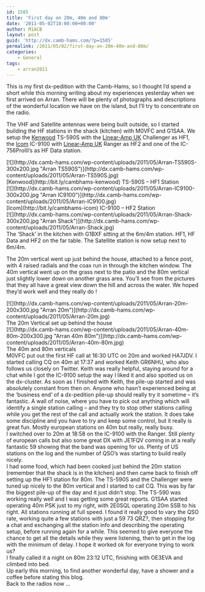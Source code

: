 ```yaml
---
id: 1585
title: 'First day on 20m, 40m and 80m'
date: '2011-05-02T10:00:00+00:00'
author: M1ACB
layout: post
guid: 'http://dx.camb-hams.com/?p=1585'
permalink: /2011/05/02/first-day-on-20m-40m-and-80m/
categories:
    - General
tags:
    - arran2011
---
```


This is my first dx-pedition with the Camb-Hams, so I thought I’d spend a short while this morning writing about my experiences yesterday when we first arrived on Arran. There will be plenty of photographs and descriptions of the wonderful location we have on the island, but I’ll try to concentrate on the radio.

The VHF and Satellite antennas were being built outside, so I started building the HF stations in the shack (kitchen) with M0VFC and G1SAA. We setup the [Kenwood](http://bit.ly/cambhams-kenwood) TS-590S with the [Linear-Amp UK](http://bit.ly/cambhams-linamp) Challenger as HF1, the [Icom](http://bit.ly/cambhams-icom) IC-9100 with [Linear-Amp UK](http://bit.ly/cambhams-linamp) Ranger as HF2 and one of the IC-756ProIII’s as HF Data station.

<div>[![](http://dx.camb-hams.com/wp-content/uploads/2011/05/Arran-TS590S-300x200.jpg "Arran TS590S")](http://dx.camb-hams.com/wp-content/uploads/2011/05/Arran-TS590S.jpg)</div><div><div>[Kenwood](http://bit.ly/cambhams-kenwood) TS-590S – HF1 Station</div><div>[![](http://dx.camb-hams.com/wp-content/uploads/2011/05/Arran-IC9100-300x200.jpg "Arran IC9100")](http://dx.camb-hams.com/wp-content/uploads/2011/05/Arran-IC9100.jpg)</div><div>[Icom](http://bit.ly/cambhams-icom) IC-9100 – HF2 Station</div><div>[![](http://dx.camb-hams.com/wp-content/uploads/2011/05/Arran-Shack-300x200.jpg "Arran Shack")](http://dx.camb-hams.com/wp-content/uploads/2011/05/Arran-Shack.jpg)</div></div>The ‘Shack’ in the kitchen with G1BXF sitting at the 6m/4m station. HF1, HF Data and HF2 on the far table. The Satellite station is now setup next to 6m/4m.

The 20m vertical went up just behind the house, attached to a fence post, with 4 raised radials and the coax run in through the kitchen window. The 40m vertical went up on the grass next to the patio and the 80m vertical just slightly lower down on another grass area. You’ll see from the pictures that they all have a great view down the hill and across the water. We hoped they’d work well and they really do !

<div>[![](http://dx.camb-hams.com/wp-content/uploads/2011/05/Arran-20m-200x300.jpg "Arran 20m")](http://dx.camb-hams.com/wp-content/uploads/2011/05/Arran-20m.jpg)</div><div><div>The 20m Vertical set up behind the house</div><div>[![](http://dx.camb-hams.com/wp-content/uploads/2011/05/Arran-40m-80m-200x300.jpg "Arran 40m 80m")](http://dx.camb-hams.com/wp-content/uploads/2011/05/Arran-40m-80m.jpg)</div></div><div>The 40m and 80m verticals</div><div> </div><div>M0VFC put out the first HF call at 16:30 UTC on 20m and worked HA7JDV. I started calling CQ on 40m at 17:37 and worked Keith GR6NHU, who also follows us closely on Twitter. Keith was really helpful, staying around for a chat while I got the IC-9100 setup the way I liked it and also spotted us on the dx-cluster. As soon as I finished with Keith, the pile-up started and was absolutely constant from then on. Anyone who hasn’t experienced being at the ‘business end’ of a dx-pedition pile-up should really try it sometime – it’s fantastic. A wall of noise, where you have to pick out anything which will identify a single station calling – and they try to stop other stations calling while you get the rest of the call and actually work the station. It does take some discipline and you have to try and keep some control, but it really is great fun. Mostly european stations on 40m but really, really busy.</div><div> </div><div>I switched over to 20m at 18:58 on the IC-9100 with the Ranger. Still plenty of european calls but also some great DX with JE1FQV coming in at a really fantastic 59 showing that the band was opening for us. Plenty of US stations on the log and the number of QSO’s was starting to build really nicely.</div><div> </div><div>I had some food, which had been cooked just behind the 20m station (remember that the shack is in the kitchen) and then came back to finish off setting up the HF1 station for 80m. The TS-590S and the Challenger were tuned up nicely to the 80m vertical and I started to call CQ. This was by far the biggest pile-up of the day and it just didn’t stop. The TS-590 was working really well and I was getting some great reports. G1SAA started operating 40m PSK just to my right, with 2E0SQL operating 20m SSB to his right. All stations running at full speed. I found it really good to vary the QSO rate, working quite a few stations with just a 59 73 QRZ?, then stopping for a chat and exchanging all the station info and describing the operating setup, before running again for a while. This seemed to give everyone the chance to get all the details while they were listening, then to get in the log with the minimum of delay. I hope it worked ok for everyone trying to work us?</div><div> </div><div>I finally called it a night on 80m 23:12 UTC, finishing with OE3EVA and climbed into bed.</div><div> </div><div>Up early this morning, to find another wonderful day, have a shower and a coffee before stating this blog.</div><div> </div><div>Back to the radios now …</div><div> </div>